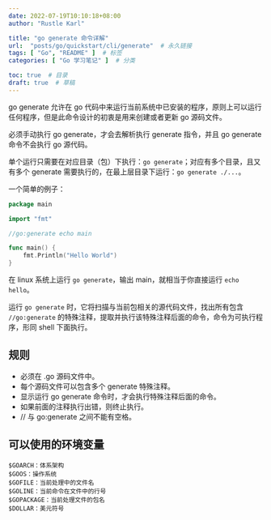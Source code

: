 ```yaml
---
date: 2022-07-19T10:10:18+08:00
author: "Rustle Karl"

title: "go generate 命令详解"
url:  "posts/go/quickstart/cli/generate"  # 永久链接
tags: [ "Go", "README" ]  # 标签
categories: [ "Go 学习笔记" ]  # 分类

toc: true  # 目录
draft: true  # 草稿
---
```


go generate 允许在 go 代码中来运行当前系统中已安装的程序，原则上可以运行任何程序，但是此命令设计的初衷是用来创建或者更新 go 源码文件。

必须手动执行 go generate，才会去解析执行 generate 指令，并且 go generate 命令不会执行 go 源代码。

单个运行只需要在对应目录（包）下执行：`go generate`；对应有多个目录，且又有多个 generate 需要执行的，在最上层目录下运行：`go generate ./...`。

一个简单的例子：

```go
package main

import "fmt"

//go:generate echo main

func main() {
	fmt.Println("Hello World")
}
```

在 linux 系统上运行 `go generate`，输出 main，就相当于你直接运行 `echo hello`。

运行 `go generate` 时，它将扫描与当前包相关的源代码文件，找出所有包含 `//go:generate` 的特殊注释，提取并执行该特殊注释后面的命令，命令为可执行程序，形同 shell 下面执行。

## 规则

- 必须在 .go 源码文件中。
- 每个源码文件可以包含多个 generate 特殊注释。
- 显示运行 go generate 命令时，才会执行特殊注释后面的命令。
- 如果前面的注释执行出错，则终止执行。
- // 与 go:generate 之间不能有空格。

## 可以使用的环境变量

```
$GOARCH：体系架构
$GOOS：操作系统
$GOFILE：当前处理中的文件名
$GOLINE：当前命令在文件中的行号
$GOPACKAGE：当前处理文件的包名
$DOLLAR：美元符号
```
